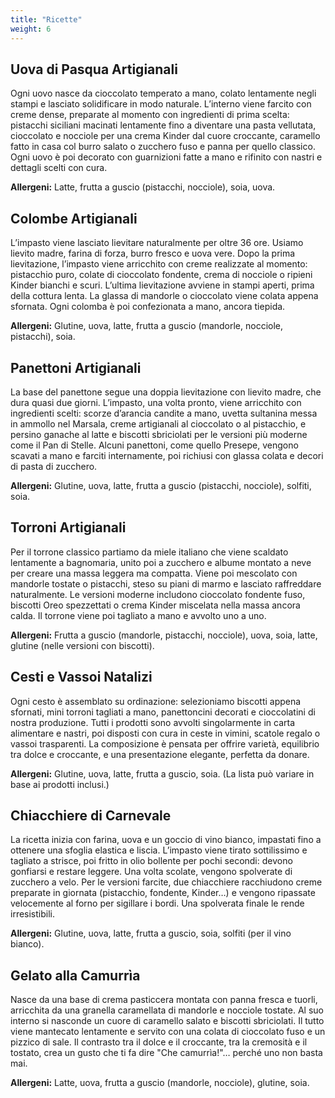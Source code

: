 ```yaml
---
title: "Ricette"
weight: 6
---
```

<section>
  <h2>Uova di Pasqua Artigianali</h2>
  <p>
    Ogni uovo nasce da cioccolato temperato a mano, colato lentamente negli stampi e lasciato solidificare in modo naturale. 
    L’interno viene farcito con creme dense, preparate al momento con ingredienti di prima scelta: pistacchi siciliani macinati lentamente fino a diventare una pasta vellutata, 
    cioccolato e nocciole per una crema Kinder dal cuore croccante, caramello fatto in casa col burro salato o zucchero fuso e panna per quello classico. 
    Ogni uovo è poi decorato con guarnizioni fatte a mano e rifinito con nastri e dettagli scelti con cura.
  </p>
  <p><strong>Allergeni:</strong> Latte, frutta a guscio (pistacchi, nocciole), soia, uova.</p>
</section>

<section>
  <h2>Colombe Artigianali</h2>
  <p>
    L’impasto viene lasciato lievitare naturalmente per oltre 36 ore. Usiamo lievito madre, farina di forza, burro fresco e uova vere. 
    Dopo la prima lievitazione, l’impasto viene arricchito con creme realizzate al momento: pistacchio puro, colate di cioccolato fondente, crema di nocciole o ripieni Kinder bianchi e scuri. 
    L’ultima lievitazione avviene in stampi aperti, prima della cottura lenta. La glassa di mandorle o cioccolato viene colata appena sfornata. 
    Ogni colomba è poi confezionata a mano, ancora tiepida.
  </p>
  <p><strong>Allergeni:</strong> Glutine, uova, latte, frutta a guscio (mandorle, nocciole, pistacchi), soia.</p>
</section>

<section>
  <h2>Panettoni Artigianali</h2>
  <p>
    La base del panettone segue una doppia lievitazione con lievito madre, che dura quasi due giorni. 
    L’impasto, una volta pronto, viene arricchito con ingredienti scelti: scorze d’arancia candite a mano, uvetta sultanina messa in ammollo nel Marsala, 
    creme artigianali al cioccolato o al pistacchio, e persino ganache al latte e biscotti sbriciolati per le versioni più moderne come il Pan di Stelle. 
    Alcuni panettoni, come quello Presepe, vengono scavati a mano e farciti internamente, poi richiusi con glassa colata e decori di pasta di zucchero.
  </p>
  <p><strong>Allergeni:</strong> Glutine, uova, latte, frutta a guscio (pistacchi, nocciole), solfiti, soia.</p>
</section>

<section>
  <h2>Torroni Artigianali</h2>
  <p>
    Per il torrone classico partiamo da miele italiano che viene scaldato lentamente a bagnomaria, 
    unito poi a zucchero e albume montato a neve per creare una massa leggera ma compatta. 
    Viene poi mescolato con mandorle tostate o pistacchi, steso su piani di marmo e lasciato raffreddare naturalmente. 
    Le versioni moderne includono cioccolato fondente fuso, biscotti Oreo spezzettati o crema Kinder miscelata nella massa ancora calda. 
    Il torrone viene poi tagliato a mano e avvolto uno a uno.
  </p>
  <p><strong>Allergeni:</strong> Frutta a guscio (mandorle, pistacchi, nocciole), uova, soia, latte, glutine (nelle versioni con biscotti).</p>
</section>

<section>
  <h2>Cesti e Vassoi Natalizi</h2>
  <p>
    Ogni cesto è assemblato su ordinazione: selezioniamo biscotti appena sfornati, mini torroni tagliati a mano, 
    panettoncini decorati e cioccolatini di nostra produzione. Tutti i prodotti sono avvolti singolarmente in carta alimentare e nastri, 
    poi disposti con cura in ceste in vimini, scatole regalo o vassoi trasparenti. 
    La composizione è pensata per offrire varietà, equilibrio tra dolce e croccante, e una presentazione elegante, perfetta da donare.
  </p>
  <p><strong>Allergeni:</strong> Glutine, uova, latte, frutta a guscio, soia. (La lista può variare in base ai prodotti inclusi.)</p>
</section>

<section>
  <h2>Chiacchiere di Carnevale</h2>
  <p>
    La ricetta inizia con farina, uova e un goccio di vino bianco, impastati fino a ottenere una sfoglia elastica e liscia. 
    L’impasto viene tirato sottilissimo e tagliato a strisce, poi fritto in olio bollente per pochi secondi: devono gonfiarsi e restare leggere. 
    Una volta scolate, vengono spolverate di zucchero a velo. Per le versioni farcite, due chiacchiere racchiudono creme preparate in giornata 
    (pistacchio, fondente, Kinder…) e vengono ripassate velocemente al forno per sigillare i bordi. 
    Una spolverata finale le rende irresistibili.
  </p>
  <p><strong>Allergeni:</strong> Glutine, uova, latte, frutta a guscio, soia, solfiti (per il vino bianco).</p>
</section>

<section>
  <h2>Gelato alla Camurrìa</h2>
  <p>
    Nasce da una base di crema pasticcera montata con panna fresca e tuorli, arricchita da una granella caramellata di mandorle e nocciole tostate. 
    Al suo interno si nasconde un cuore di caramello salato e biscotti sbriciolati. 
    Il tutto viene mantecato lentamente e servito con una colata di cioccolato fuso e un pizzico di sale. 
    Il contrasto tra il dolce e il croccante, tra la cremosità e il tostato, crea un gusto che ti fa dire "Che camurrìa!"… perché uno non basta mai.
  </p>
  <p><strong>Allergeni:</strong> Latte, uova, frutta a guscio (mandorle, nocciole), glutine, soia.</p>
</section>
